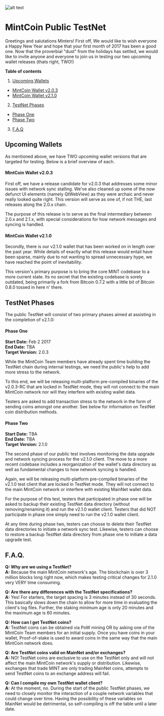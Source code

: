 ![alt text](https://avatars1.githubusercontent.com/u/8325639?v=3&s=200 "MintCoin")

# MintCoin Public TestNet #

Greetings and salutations Minters! First off, We would like to wish everyone a Happy New Year and hope that your first month of 2017 has been a good one. Now that the proverbial "dust" from the holidays has settled, we would like to invite anyone and everyone to join us in testing our two upcoming wallet releases (thats right, TWO!)

**Table of contents**

1. [Upcoming Wallets](#upcoming-wallets)
 * [MintCoin Wallet v2.0.3](#mintcoin-wallet-v203)
 * [MintCoin Wallet v2.1.0](#mintcoin-wallet-v210)
2. [TestNet Phases](#testnet-phases)
 * [Phase One](#phase-one)
 * [Phase Two](#phase-two)
3. [F.A.Q](#faq)


## Upcoming Wallets ##

As mentioned above, we have TWO upcoming wallet versions that are targeted for testing. Below is a brief overview of each.

#### MintCoin Wallet v2.0.3 ####
First off, we have a release candidate for v2.0.3 that addresses some minor issues with network sync stalling. We've also cleaned up some of the now defunct UI elements (namely QtWebView) as they were archaic and never really looked quite right. This version will serve as one of, if not THE, last releases along the 2.0.x chain.

The purpose of this release is to serve as the final intermediary between 2.0.x and 2.1.x, with special considerations for how network messages and syncing is handled.

#### MintCoin Wallet v2.1.0 ####
Secondly, there is our v2.1.0 wallet that has been worked on in length over the past year. While details of exactly what this release would entail have been sparse, mainly due to not wanting to spread unnecessary hype, we have reached the point of inevitability.

This version's primary purpose is to bring the core MINT codebase to a more current state. Its no secret that the existing codebase is sorely outdated, being primarily a fork from Bitcoin 0.7.2 with a little bit of Bitcoin 0.8.0 tossed in here n' there.


## TestNet Phases ##

The public TestNet will consist of two primary phases aimed at assisting in the completion of v2.1.0:

#### Phase One ####
**Start Date:** Feb 2 2017 </br>
**End Date:** TBA </br>
**Target Version:** 2.0.3

While the MintCoin Team members have already spent time building the TestNet chain during internal testings, we need the public's help to add more stress to the network.

To this end, we will be releasing multi-platform pre-compiled binaries of the v2.0.3-RC that are locked in TestNet mode, they will not connect to the main MintCoin network nor will they interfere with existing wallet data.

Testers are asked to add transaction stress to the network in the form of sending coins amongst one another. See below for information on TestNet coin distribution methods.

#### Phase Two ####
**Start Date:** TBA </br>
**End Date:** TBA </br>
**Target Version:** 2.1.0

The second phase of our public test involves monitoring the data upgrade and network syncing process for the v2.1.0 client. The move to a more recent codebase includes a reorganization of the wallet's data directory as well as fundamental changes to how network syncing is handled.

Again, we will be releasing multi-platform pre-compiled binaries of the v2.1.0 test client that are locked in TestNet mode. They will not connect to the main MintCoin network or interfere with existing MainNet wallet data.

For the purpose of this test, testers that participated in phase one will be asked to backup their existing TestNet data directory (without removing/renaming it) and run the v2.1.0 wallet client. Testers that did NOT participate in phase one simply need to run the v2.1.0 wallet client.

At any time during phase two, testers can choose to delete their TestNet data directories to initiate a network sync test. Likewise, testers can choose to restore a backup TestNet data directory from phase one to initiate a data upgrade test.


## F.A.Q. ##

**Q: Why are we using a TestNet?**</br>
**A:** Because the main MintCoin network's age. The blockchain is over 3 million blocks long right now, which makes testing critical changes for 2.1.0 very VERY time consuming.

**Q: Are there any differences with the TestNet specifications?**</br>
**A:** Yes! For starters, the target spacing is 3 minutes instead of 30 seconds. This basically slows down the chain to allow for more time in evaluating the client's log files. Further, the staking minimum age is only 20 minutes and the maximum age is 60 minutes.

**Q: How can I get TestNet coins?**</br>
**A:** TestNet coins can be obtained via PoW mining OR by asking one of the MintCoin Team members for an initial supply. Once you have coins in your wallet, Proof-of-stake is used to award coins in the same way that the main MintCoin network does.

**Q: Are TestNet coins valid on MainNet and/or exchanges?**</br>
**A:** NO! TestNet coins are exclusive to use on the TestNet only and will not affect the main MintCoin network's supply or distribution. Likewise, exchanges that trade MINT are only trading MainNet coins, attempts to send TestNet coins to an exchange address will fail.

**Q: Can I compile my own TestNet wallet client?**</br>
**A:** At the moment, no. During the start of the public TestNet phases, we need to closely monitor the interaction of a couple network variables that could change over time. Having the possibility of these variables on MainNet would be detrimental, so self-compiling is off the table until a later date.
